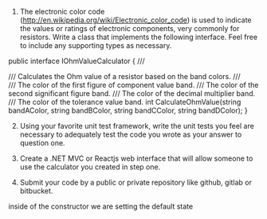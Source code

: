 1. The electronic color code (http://en.wikipedia.org/wiki/Electronic_color_code) is used to indicate the values or ratings of electronic components, very commonly for resistors. Write a class that implements the following interface. Feel free to include any supporting types as necessary.
 
public interface IOhmValueCalculator
{
   /// <summary>
   /// Calculates the Ohm value of a resistor based on the band colors.
   /// </summary>
   /// <param name="bandAColor">The color of the first figure of component value band.</param>
   /// <param name="bandBColor">The color of the second significant figure band.</param>
   /// <param name="bandCColor">The color of the decimal multiplier band.</param>
   /// <param name="bandDColor">The color of the tolerance value band.</param>
   int CalculateOhmValue(string bandAColor, string bandBColor, string bandCColor, string bandDColor);
}
 
2. Using your favorite unit test framework, write the unit tests you feel are necessary to adequately test the code you wrote as your answer to question one.
 
3. Create a .NET MVC or Reactjs web interface that will allow someone to use the calculator you created in step one.
 
4. Submit your code by a public or private repository like github, gitlab or bitbucket.

inside of the constructor we are setting the default state